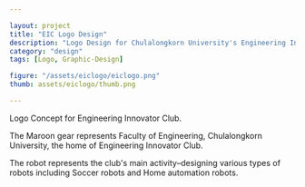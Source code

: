 ```yaml
---

layout: project
title: "EIC Logo Design"
description: "Logo Design for Chulalongkorn University's Engineering Innovator Club."
category: "design"
tags: [Logo, Graphic-Design]

figure: "/assets/eiclogo/eiclogo.png"
thumb: assets/eiclogo/thumb.png

---
```



Logo Concept for Engineering Innovator Club.

The Maroon gear represents Faculty of Engineering, Chulalongkorn University, the home of Engineering Innovator Club.

The robot represents the club's main activity–designing various types of robots including Soccer robots and Home automation robots.